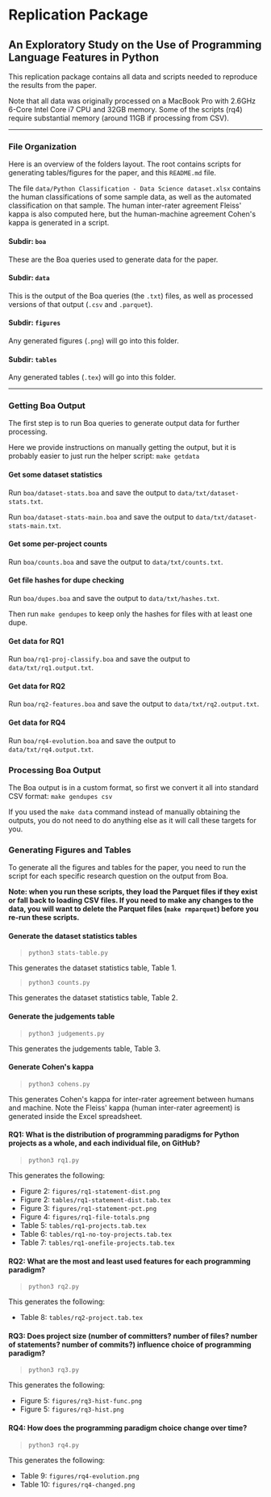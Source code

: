 # Replication Package
## An Exploratory Study on the Use of Programming Language Features in Python

This replication package contains all data and scripts needed to reproduce the results from the paper.

Note that all data was originally processed on a MacBook Pro with 2.6GHz 6-Core Intel Core i7 CPU and 32GB memory.  Some of the scripts (rq4) require substantial memory (around 11GB if processing from CSV).

------------------------------------------------------

### File Organization

Here is an overview of the folders layout.  The root contains scripts for generating tables/figures for the paper, and this `README.md` file.

The file `data/Python Classification - Data Science dataset.xlsx` contains the human classifications of some sample data, as well as the automated classification on that sample. The human inter-rater agreement Fleiss' kappa is also computed here, but the human-machine agreement Cohen's kappa is generated in a script.

#### Subdir: `boa`
These are the Boa queries used to generate data for the paper.

#### Subdir: `data`
This is the output of the Boa queries (the `.txt`) files, as well as processed versions of that output (`.csv` and `.parquet`).

#### Subdir: `figures`
Any generated figures (`.png`) will go into this folder.

#### Subdir: `tables`
Any generated tables (`.tex`) will go into this folder.

------------------------------------------------------

### Getting Boa Output

The first step is to run Boa queries to generate output data for further processing.

Here we provide instructions on manually getting the output, but it is probably easier to just run the helper script: `make getdata`

#### Get some dataset statistics
Run `boa/dataset-stats.boa` and save the output to `data/txt/dataset-stats.txt`.

Run `boa/dataset-stats-main.boa` and save the output to `data/txt/dataset-stats-main.txt`.

#### Get some per-project counts
Run `boa/counts.boa` and save the output to `data/txt/counts.txt`.

#### Get file hashes for dupe checking
Run `boa/dupes.boa` and save the output to `data/txt/hashes.txt`.

Then run `make gendupes` to keep only the hashes for files with at least one dupe.

#### Get data for RQ1
Run `boa/rq1-proj-classify.boa` and save the output to `data/txt/rq1.output.txt`.

#### Get data for RQ2
Run `boa/rq2-features.boa` and save the output to `data/txt/rq2.output.txt`.

#### Get data for RQ4
Run `boa/rq4-evolution.boa` and save the output to `data/txt/rq4.output.txt`.

### Processing Boa Output

The Boa output is in a custom format, so first we convert it all into standard CSV format: `make gendupes csv`

If you used the `make data` command instead of manually obtaining the outputs, you do not need to do anything else as it will call these targets for you.

### Generating Figures and Tables

To generate all the figures and tables for the paper, you need to run the script for each specific research question on the output from Boa.

**Note: when you run these scripts, they load the Parquet files if they exist or fall back to loading CSV files. If you need to make any changes to the data, you will want to delete the Parquet files (`make rmparquet`) before you re-run these scripts.**

#### Generate the dataset statistics tables

> `python3 stats-table.py`

This generates the dataset statistics table, Table 1.

> `python3 counts.py`

This generates the dataset statistics table, Table 2.

#### Generate the judgements table

> `python3 judgements.py`

This generates the judgements table, Table 3.

#### Generate Cohen's kappa

> `python3 cohens.py`

This generates Cohen's kappa for inter-rater agreement between humans and machine.  Note the Fleiss' kappa (human inter-rater agreement) is generated inside the Excel spreadsheet.

#### RQ1: What is the distribution of programming paradigms for Python projects as a whole, and each individual file, on GitHub?

> `python3 rq1.py`

This generates the following:

- Figure 2: `figures/rq1-statement-dist.png`
- Figure 2: `tables/rq1-statement-dist.tab.tex`
- Figure 3: `figures/rq1-statement-pct.png`
- Figure 4: `figures/rq1-file-totals.png`
- Table 5: `tables/rq1-projects.tab.tex`
- Table 6: `tables/rq1-no-toy-projects.tab.tex`
- Table 7: `tables/rq1-onefile-projects.tab.tex`

#### RQ2: What are the most and least used features for each programming paradigm?

> `python3 rq2.py`

This generates the following:

- Table 8: `tables/rq2-project.tab.tex`

#### RQ3: Does project size (number of committers? number of files? number of statements? number of commits?) influence choice of programming paradigm?

> `python3 rq3.py`

This generates the following:

- Figure 5: `figures/rq3-hist-func.png`
- Figure 5: `figures/rq3-hist.png`

#### RQ4: How does the programming paradigm choice change over time?

> `python3 rq4.py`

This generates the following:

- Table 9: `figures/rq4-evolution.png`
- Table 10: `figures/rq4-changed.png`
